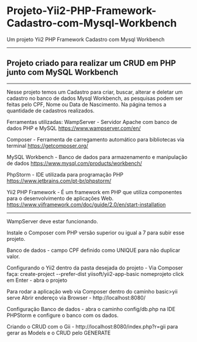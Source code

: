 # Projeto-Yii2-PHP-Framework-Cadastro-com-Mysql-Workbench
Um projeto Yii2 PHP Framework Cadastro com Mysql Workbench

-------------------------------------------------------------------------------
Projeto criado para realizar um CRUD em PHP junto com MySQL Workbench
-------------------------------------------------------------------------------
-------------------------------------------------------------------------------

Nesse projeto temos um Cadastro para criar, buscar, alterar e deletar um cadastro no banco de dados Mysql Workbench, as pesquisas podem ser feitas pelo CPF, Nome ou Data de Nascimento. Na página temos a quantidade de cadastros realizados.


Ferramentas utilizadas:
WampServer - Servidor Apache com banco de dados PHP e MySQL
https://www.wampserver.com/en/

Composer - Ferramenta de carregamento automático para bibliotecas via terminal
https://getcomposer.org/

MySQL Workbench - Banco de dados para armazenamento e manipulação de dados
https://www.mysql.com/products/workbench/

PhpStorm - IDE utilizada para programação PHP
https://www.jetbrains.com/pt-br/phpstorm/

Yii2 PHP Framework - É um framework em PHP que utiliza componentes para o desenvolvimento de aplicações Web.
https://www.yiiframework.com/doc/guide/2.0/en/start-installation

-------------------------------------------------------------------------------
WampServer deve estar funcionando.

Instale o Composer com PHP versão  superior ou igual a 7 para subir esse projeto.

Banco de dados - campo CPF definido como UNIQUE para não duplicar valor.

Configurando o Yii2 dentro da pasta desejada do projeto - Via Composer faça: create-project --prefer-dist yiisoft/yii2-app-basic nomeprojeto 
click em Enter - abra o projeto

Para rodar a aplicação web via Composer dentro do caminho basic>yii serve
Abrir endereço via Browser -  http://localhost:8080/

Configuração Banco de dados - abra o caminho config/db.php na IDE PHPStorm e configure o banco com os dados.

Criando o CRUD com o Gii - http://localhost:8080/index.php?r=gii para gerar as Models e o CRUD pelo GENERATE



